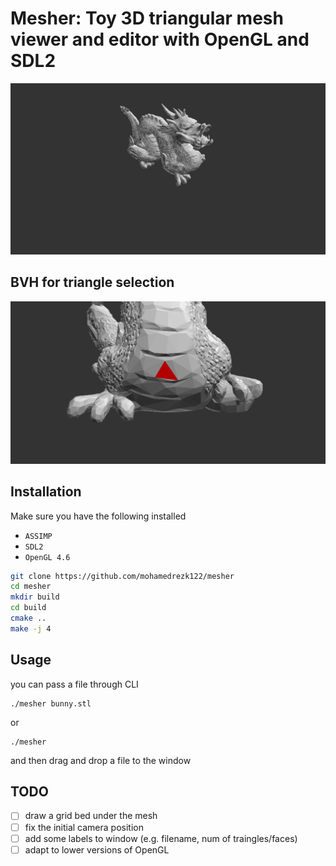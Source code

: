 # Mesher: Toy 3D triangular mesh viewer and editor with OpenGL and SDL2

![](assets/pic.png)

## BVH for triangle selection

![](assets/selection.png)

## Installation
Make sure you have the following installed
- `ASSIMP`
- `SDL2`
- `OpenGL 4.6` 

```sh
git clone https://github.com/mohamedrezk122/mesher
cd mesher
mkdir build
cd build
cmake ..
make -j 4 
``` 

## Usage
you can pass a file through CLI
```
./mesher bunny.stl
```
or
```
./mesher
```
and then drag and drop a file to the window

## TODO
- [ ] draw a grid bed under the mesh
- [ ] fix the initial camera position
- [ ] add some labels to window (e.g. filename, num of traingles/faces)
- [ ] adapt to lower versions of OpenGL